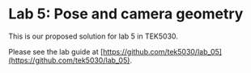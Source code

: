 # Lab 5: Pose and camera geometry
This is our proposed solution for lab 5 in TEK5030.

Please see the lab guide at [https://github.com/tek5030/lab_05](https://github.com/tek5030/lab_05).
